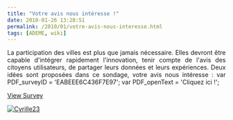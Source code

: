 ```yaml
---
title: "Votre avis nous intéresse !"
date: 2010-01-26 13:28:51
permalink: /2010/01/votre-avis-nous-interesse.html
tags: [ADEME, wiki]
---
```


<p align="justify">La participation des villes est plus que jamais nécessaire. Elles devront être capable d'intégrer rapidement l'innovation, tenir compte de l'avis des citoyens utilisateurs, de partager leurs données et leurs expériences. Deux idées sont proposées dans ce sondage, votre avis nous intéresse :  var PDF_surveyID = 'EABEEE6C436F7E97'; var PDF_openText = 'Cliquez ici !'; </p> <p align="justify"> </p><a href="http://surveys.polldaddy.com/s/EABEEE6C436F7E97/">View Survey</a> <p align="justify"><a rel="lightbox" href="https://gabrielplassat.github.io/transportsdufutur/wp-content/uploads/sites/6/old/6a0120a66d2ad4970b01287713d672970c-pi.jpg"><img class="asset asset-image at-xid-6a0120a66d2ad4970b01287713d672970c " title="Cyrille23" alt="Cyrille23" src="/wp-content/uploads/sites/6/old/6a0120a66d2ad4970b01287713d672970c-320pi.jpg" border="0" /></a> <br /></p> <p align="justify"> </p>
